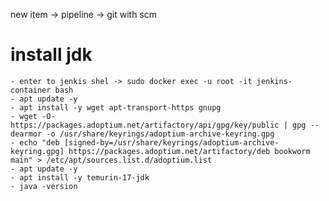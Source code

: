 new item -> pipeline -> git with scm

# install jdk
    - enter to jenkis shel -> sudo docker exec -u root -it jenkins-container bash
    - apt update -y
    - apt install -y wget apt-transport-https gnupg
    - wget -O- https://packages.adoptium.net/artifactory/api/gpg/key/public | gpg --dearmor -o /usr/share/keyrings/adoptium-archive-keyring.gpg
    - echo "deb [signed-by=/usr/share/keyrings/adoptium-archive-keyring.gpg] https://packages.adoptium.net/artifactory/deb bookworm main" > /etc/apt/sources.list.d/adoptium.list
    - apt update -y
    - apt install -y temurin-17-jdk
    - java -version



